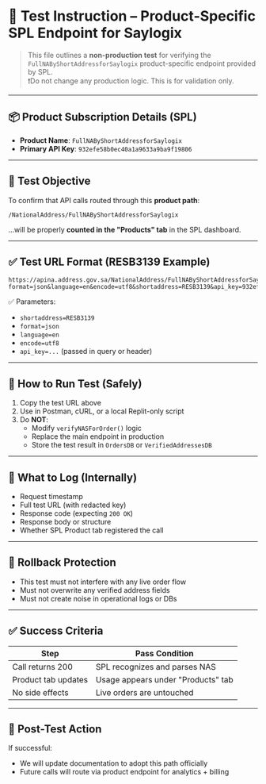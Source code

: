 # 🧪 Test Instruction – Product-Specific SPL Endpoint for Saylogix

> This file outlines a **non-production test** for verifying the `FullNAByShortAddressforSaylogix` product-specific endpoint provided by SPL.  
> ❗️Do not change any production logic. This is for validation only.

---

## 📦 Product Subscription Details (SPL)

- **Product Name**: `FullNAByShortAddressforSaylogix`
- **Primary API Key**: `932efe58b0ec40a1a9633a9ba9f19806`

---

## 🎯 Test Objective

To confirm that API calls routed through this **product path**:
```
/NationalAddress/FullNAByShortAddressforSaylogix
```
…will be properly **counted in the "Products" tab** in the SPL dashboard.

---

## ✅ Test URL Format (RESB3139 Example)

```
https://apina.address.gov.sa/NationalAddress/FullNAByShortAddressforSaylogix?format=json&language=en&encode=utf8&shortaddress=RESB3139&api_key=932efe58b0ec40a1a9633a9ba9f19806
```

✅ Parameters:
- `shortaddress=RESB3139`
- `format=json`
- `language=en`
- `encode=utf8`
- `api_key=...` (passed in query or header)

---

## 🧪 How to Run Test (Safely)

1. Copy the test URL above
2. Use in Postman, cURL, or a local Replit-only script
3. Do **NOT**:
   - Modify `verifyNASForOrder()` logic
   - Replace the main endpoint in production
   - Store the test result in `OrdersDB` or `VerifiedAddressesDB`

---

## 📝 What to Log (Internally)

- Request timestamp
- Full test URL (with redacted key)
- Response code (expecting `200 OK`)
- Response body or structure
- Whether SPL Product tab registered the call

---

## 🧯 Rollback Protection

- This test must not interfere with any live order flow
- Must not overwrite any verified address fields
- Must not create noise in operational logs or DBs

---

## ✅ Success Criteria

| Step                   | Pass Condition                     |
|------------------------|-------------------------------------|
| Call returns 200       | SPL recognizes and parses NAS       |
| Product tab updates    | Usage appears under "Products" tab  |
| No side effects        | Live orders are untouched           |

---

## 🧠 Post-Test Action

If successful:
- We will update documentation to adopt this path officially
- Future calls will route via product endpoint for analytics + billing

